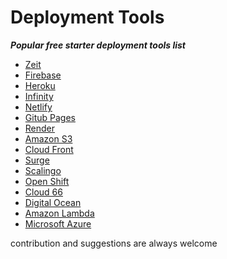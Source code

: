# Deployment Tools
***Popular free starter deployment tools list***


- [Zeit](https://zeit.co)
- [Firebase](https://firebase.google.com/)
- [Heroku](heroku.com)
- [Infinity](https://infinityfree.net/)
- [Netlify](https://www.netlify.com)
- [Gitub Pages](https://pages.github.com/)
- [Render](https://render.com/)
- [Amazon S3](https://aws.amazon.com/s3)
- [Cloud Front](https://aws.amazon.com/cloudfront/)
- [Surge](https://surge.sh/)
- [Scalingo](https://scalingo.com)
- [Open Shift](https://www.openshift.com/)
- [Cloud 66](https://www.cloud66.com)
- [Digital Ocean](https://www.digitalocean.com)
- [Amazon Lambda](https://aws.amazon.com/lambda/)
- [Microsoft Azure](https://azure.microsoft.com)

contribution and suggestions are always welcome
